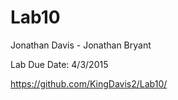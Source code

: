 # Lab10

Jonathan Davis - Jonathan Bryant

Lab Due Date: 4/3/2015

https://github.com/KingDavis2/Lab10/
